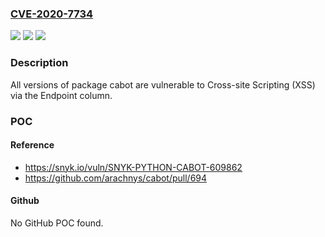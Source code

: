 ### [CVE-2020-7734](https://cve.mitre.org/cgi-bin/cvename.cgi?name=CVE-2020-7734)
![](https://img.shields.io/static/v1?label=Product&message=cabot&color=blue)
![](https://img.shields.io/static/v1?label=Version&message=%3E%3D%200%20&color=brighgreen)
![](https://img.shields.io/static/v1?label=Vulnerability&message=Cross-site%20Scripting%20(XSS)&color=brighgreen)

### Description

All versions of package cabot are vulnerable to Cross-site Scripting (XSS) via the Endpoint column.

### POC

#### Reference
- https://snyk.io/vuln/SNYK-PYTHON-CABOT-609862
- https://github.com/arachnys/cabot/pull/694

#### Github
No GitHub POC found.

